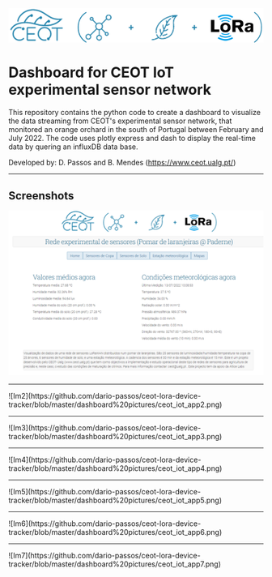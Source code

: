 ![Logo](https://github.com/dario-passos/ceot-lora-device-tracker/blob/master/assets/ceot-logo2.png)

# <b>Dashboard for CEOT IoT experimental sensor network</b>
This repository contains the python code to create a dashboard to visualize the data streaming from CEOT's experimental sensor network, that monitored an orange orchard in the south of Portugal between February and July 2022. The code uses plotly express and dash to display the real-time data by quering an influxDB data base.

Developed by: D. Passos and B. Mendes (https://www.ceot.ualg.pt/)
<hr>

## Screenshots

![Im1](https://github.com/dario-passos/ceot-lora-device-tracker/blob/master/dashboard%20pictures/ceot_iot_app1.png)
<hr>
![Im2](https://github.com/dario-passos/ceot-lora-device-tracker/blob/master/dashboard%20pictures/ceot_iot_app2.png)
<hr>
![Im3](https://github.com/dario-passos/ceot-lora-device-tracker/blob/master/dashboard%20pictures/ceot_iot_app3.png)
<hr>
![Im4](https://github.com/dario-passos/ceot-lora-device-tracker/blob/master/dashboard%20pictures/ceot_iot_app4.png)
<hr>
![Im5](https://github.com/dario-passos/ceot-lora-device-tracker/blob/master/dashboard%20pictures/ceot_iot_app5.png)
<hr>
![Im6](https://github.com/dario-passos/ceot-lora-device-tracker/blob/master/dashboard%20pictures/ceot_iot_app6.png)
<hr>
![Im7](https://github.com/dario-passos/ceot-lora-device-tracker/blob/master/dashboard%20pictures/ceot_iot_app7.png)


